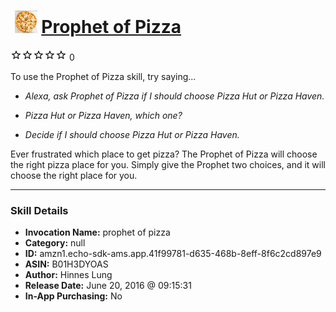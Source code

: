 # &nbsp;<img src="skill_icon" alt="Prophet of Pizza icon" width="36"> [Prophet of Pizza](http://alexa.amazon.com/#skills/amzn1.echo-sdk-ams.app.41f99781-d635-468b-8eff-8f6c2cd897e9)
![0 stars](../../images/ic_star_border_black_18dp_1x.png)![0 stars](../../images/ic_star_border_black_18dp_1x.png)![0 stars](../../images/ic_star_border_black_18dp_1x.png)![0 stars](../../images/ic_star_border_black_18dp_1x.png)![0 stars](../../images/ic_star_border_black_18dp_1x.png) 0

To use the Prophet of Pizza skill, try saying...

* *Alexa, ask Prophet of Pizza if I should choose Pizza Hut or Pizza Haven.*

* *Pizza Hut or Pizza Haven, which one?*

* *Decide if I should choose Pizza Hut or Pizza Haven.*

Ever frustrated which place to get pizza? The Prophet of Pizza will choose the right pizza place for you. Simply give the Prophet two choices, and it will choose the right place for you.

***

### Skill Details

* **Invocation Name:** prophet of pizza
* **Category:** null
* **ID:** amzn1.echo-sdk-ams.app.41f99781-d635-468b-8eff-8f6c2cd897e9
* **ASIN:** B01H3DYOAS
* **Author:** Hinnes Lung
* **Release Date:** June 20, 2016 @ 09:15:31
* **In-App Purchasing:** No
